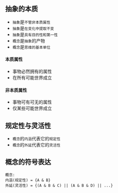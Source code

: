 ## 抽象的本质

- `抽象`是`不管非本质属性`
- `抽象`是`在变化中提取不变`
- `抽象`是`具有目的性和第一性`
- `概念`是`抽象`的产物
- `概念`是`思维的基本单位`

#### 本质属性

- 事物必然拥有的属性
- 在所有可能世界成立

#### 非本质属性

- 事物可有可无的属性
- 仅某些可能世界成立

## 规定性与灵活性

- `概念`的`内涵`代表它的`规定性`
- `概念`的`外延`代表它的`灵活性`

## 概念的符号表达

```
概念:
内涵(规定性) = {A & B}
外延(灵活性) = {(A & B & C) || (A & B & D) || ...}
```
